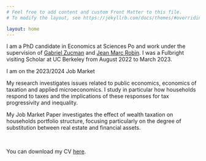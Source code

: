 ```yaml
---
# Feel free to add content and custom Front Matter to this file.
# To modify the layout, see https://jekyllrb.com/docs/themes/#overriding-theme-defaults

layout: home
---
```


I am a PhD candidate in Economics at Sciences Po and work under the supervision of [Gabriel Zucman](https://gabriel-zucman.eu/) and [Jean Marc Robin](https://sites.google.com/site/jmarcrobin/home?authuser=0). I was a Fulbright visiting Scholar at UC Berkeley from August 2022 to March 2023.
&nbsp;  

I am on the 2023/2024 Job Market 

My research investigates issues related to public economics, economics of taxation and applied microeconomics. I study in particular how households respond to taxes and the implications of these responses for tax progressivity and inequality. 

My Job Market Paper investigates the effect of wealth taxation on households portfolio structure, focusing particularly on the degree of substitution between real estate and financial assets. 

&nbsp;  

You can download my CV [here](/assets/CV2023.pdf).
